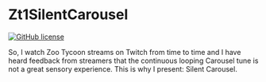 # Zt1SilentCarousel
[![GitHub license](https://img.shields.io/badge/licence-anti--fascist-blue)](https://github.com/Zt-freak/Zt1SilentCarousel/blob/master/LICENSE)

So, I watch Zoo Tycoon streams on Twitch from time to time and I have heard feedback from streamers that the continuous looping Carousel tune is not a great sensory experience. This is why I present: Silent Carousel.
